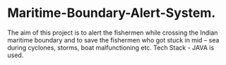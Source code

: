 # Maritime-Boundary-Alert-System.
The aim of this project is to alert the fishermen while crossing the Indian maritime boundary and to save the fishermen who got stuck in mid – sea during cyclones, storms, boat malfunctioning etc. Tech Stack - JAVA is used.
